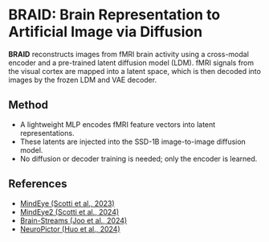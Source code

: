 # BRAID: Brain Representation to Artificial Image via Diffusion

**BRAID** reconstructs images from fMRI brain activity using a cross-modal encoder and a pre-trained latent diffusion model (LDM). fMRI signals from the visual cortex are mapped into a latent space, which is then decoded into images by the frozen LDM and VAE decoder.

## Method

- A lightweight MLP encodes fMRI feature vectors into latent representations.
- These latents are injected into the SSD-1B image-to-image diffusion model.
- No diffusion or decoder training is needed; only the encoder is learned.

## References

- [MindEye (Scotti et al., 2023)](https://arxiv.org/abs/2305.18274)
- [MindEye2 (Scotti et al., 2024)](https://arxiv.org/abs/2403.11207)
- [Brain-Streams (Joo et al., 2024)](https://arxiv.org/abs/2409.12099)
- [NeuroPictor (Huo et al., 2024)](https://arxiv.org/abs/2403.18211)
